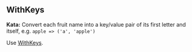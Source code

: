 <!--
  ~ Licensed to the Apache Software Foundation (ASF) under one
  ~ or more contributor license agreements.  See the NOTICE file
  ~ distributed with this work for additional information
  ~ regarding copyright ownership.  The ASF licenses this file
  ~ to you under the Apache License, Version 2.0 (the
  ~ "License"); you may not use this file except in compliance
  ~ with the License.  You may obtain a copy of the License at
  ~
  ~     http://www.apache.org/licenses/LICENSE-2.0
  ~
  ~ Unless required by applicable law or agreed to in writing, software
  ~ distributed under the License is distributed on an "AS IS" BASIS,
  ~ WITHOUT WARRANTIES OR CONDITIONS OF ANY KIND, either express or implied.
  ~ See the License for the specific language governing permissions and
  ~ limitations under the License.
  -->

WithKeys
--------

**Kata:** Convert each fruit name into a key/value pair of its first letter and itself, e.g.
`apple => ('a', 'apple')`

<div class="hint">
  Use <a href="https://beam.apache.org/releases/pydoc/current/apache_beam.transforms.util.html#apache_beam.transforms.util.WithKeys">
  WithKeys</a>.
</div>

